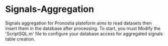 # Signals-Aggregation
Signals aggregation for Pronostia plateform aims to read datasets then insert them in the database after processing. To start, you must Modify the 'ScriptSQL.m' file to configure your database access for aggregated signals table creation.
